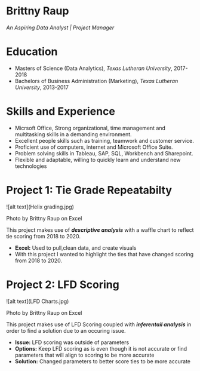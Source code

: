 # Brittny Raup
*An Aspiring Data Analyst | Project Manager*

# Education
* Masters of Science (Data Analytics), *Texas Lutheran University*, 2017-2018
* Bachelors of Business Administration (Marketing), *Texas Lutheran University*, 2013-2017

# Skills and Experience
* Micrsoft Office, Strong organizational, time management and multitasking skills in a demanding environment.
* Excellent people skills such as training, teamwork and customer service.
*	Proficient use of computers, internet and Microsoft Office Suite.
*	Problem solving skills in Tableau, SAP, SQL, Workbench and Sharepoint.
*	Flexible and adaptable, willing to quickly learn and understand new technologies



# Project 1: Tie Grade Repeatabilty 
![alt text](Helix grading.jpg)

Photo by Brittny Raup on Excel
 
This project makes use of ***descriptive analysis*** with a waffle chart to  reflect tie scoring from 2018 to 2020.
* **Excel:** Used to pull,clean data, and create visuals
* With this project I wanted to highlight the ties that have changed scoring from 2018 to 2020.

# Project 2: LFD Scoring
![alt text](LFD Charts.jpg)

Photo by Brittny Raup on Excel
  
This project makes use of LFD Scoring coupled with ***inferentail analysis*** in order to find a solution due to an occuring issue.
* **Issue:** LFD scoring was outside of parameters
* **Options:** Keep LFD scoring as is even though it is not accurate or find parameters that will align to scoring to be more accurate
* **Solution:** Changed parameters to better score ties to be more accurate
